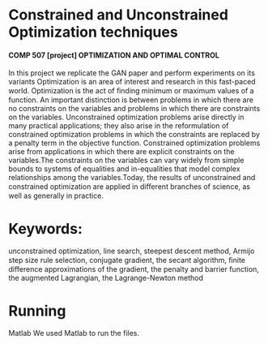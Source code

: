 # Constrained and Unconstrained Optimization techniques

#### COMP 507 [project] OPTIMIZATION AND OPTIMAL CONTROL 

In this project we replicate the GAN paper and perform experiments on its variants
Optimization is an area of interest and research in this fast-paced world. Optimization is the act of ﬁnding minimum or maximum values of a function. An important distinction is between problems in which there are no constraints on the variables and problems in which there are constraints on the variables. Unconstrained optimization problems arise directly in many practical applications; they also arise in the reformulation of constrained optimization problems in which the constraints are replaced by a penalty term in the objective function. Constrained optimization problems arise from applications in which there are explicit constraints on the variables.The constraints on the variables can vary widely from simple bounds to systems of equalities and in-equalities that model complex relationships among the variables.Today, the results of unconstrained and constrained optimization are applied in diﬀerent branches of science, as well as generally in practice. 

# Keywords: 
unconstrained optimization, line search, steepest descent method, Armijo step size rule selection, conjugate gradient, the secant algorithm, ﬁnite difference approximations of the gradient, the penalty and barrier function, the augmented Lagrangian, the Lagrange-Newton method

# Running
Matlab
We used Matlab to run the files. 
